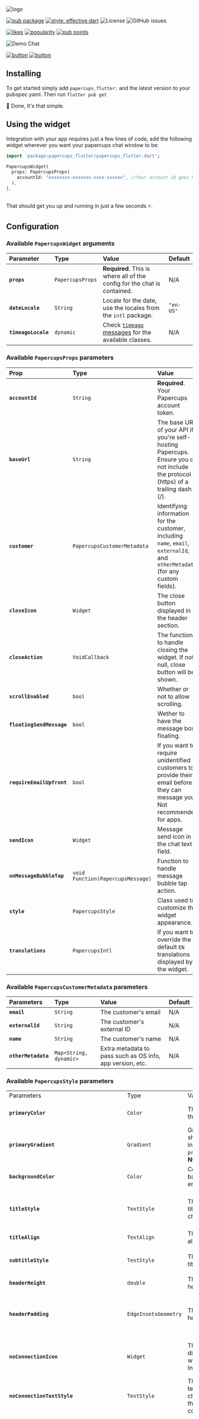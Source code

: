 ![logo](https://raw.githubusercontent.com/papercups-io/papercups_flutter/main/images/logo.svg)

[![pub package](https://img.shields.io/pub/v/papercups_flutter.svg?label=papercups_flutter&color=blue)](https://pub.dev/packages/papercups_flutter) [![style: effective dart](https://img.shields.io/badge/style-effective_dart-40c4ff.svg)](https://pub.dev/packages/effective_dart) ![License](https://img.shields.io/github/license/papercups-io/papercups_flutter?color=black) ![GitHub issues](https://img.shields.io/github/issues/papercups-io/papercups_flutter?color=green&label=Issues)


[![likes](https://badges.bar/papercups_flutter/likes)](https://pub.dev/packages/papercups_flutter/score) [![popularity](https://badges.bar/papercups_flutter/popularity)](https://pub.dev/packages/papercups_flutter) [![pub points](https://badges.bar/papercups_flutter/pub%20points)](https://pub.dev/packages/papercups_flutter/score) 

![Demo Chat](https://raw.githubusercontent.com/papercups-io/papercups_flutter/main/images/chatImages.png)

[![button](https://raw.githubusercontent.com/papercups-io/papercups_flutter/main/images/demoButton.svg)](https://papercups-demo.eduardom.dev/)      [![button](https://raw.githubusercontent.com/papercups-io/papercups_flutter/main/images/getPapercups.svg)](https://papercups.io/)


## Installing
To get started simply add `papercups_flutter:` and the latest version to your pubspec.yaml.
Then run `flutter pub get`

🎉 Done, It's that simple.
## Using the widget
Integration with your app requires just a few lines of code, add the following widget wherever you want your papercups chat window to be:
```Dart
import 'package:papercups_flutter/papercups_flutter.dart';

PapercupsWidget(
  props: PapercupsProps(
    accountId: "xxxxxxxx-xxxxxxx-xxxx-xxxxxx", //Your account id goes here.
  ),
),
    
```
That should get you up and running in just a few seconds ⚡️.

## Configuration

### Available `PapercupsWidget` arguments
| Parameter           | Type      | Value                                                                                                                                    | Default   |
| :------------------ | :-------- | :--------------------------------------------------------------------------------------------------------------------------------------- | :-------- |
| **`props`**         | `PapercupsProps`   | **Required**. This is where all of the config for the chat is contained.                                                                 | N/A       |
| **`dateLocale`**    | `String`  | Locale for the date, use the locales from the `intl` package.                                                                            | `"en-US"` |
| **`timeagoLocale`** | `dynamic` | Check [`timeago` messages](https://github.com/andresaraujo/timeago.dart/tree/master/timeago/lib/src/messages) for the available classes. | N/A       |


### Available `PapercupsProps` parameters
| Prop                      | Type                              | Value                                                                                                                             | Default              |
| :------------------------ | :-------------------------------- | :-------------------------------------------------------------------------------------------------------------------------------- | :------------------- |
| **`accountId`**           | `String`                          | **Required**. Your Papercups account token.                                                                                       | N/A                  |
| **`baseUrl`**             | `String`                          | The base URL of your API if you're self-hosting Papercups. Ensure you do not include the protocol (https) of a trailing dash (/). | `"app.papercups.io"` |
| **`customer`**            | `PapercupsCustomerMetadata`       | Identifying information for the customer, including `name`, `email`, `externalId`, and `otherMetadata` (for any custom fields).   | N/A                  |
| **`closeIcon`**           | `Widget`                          | The close button displayed in the header section.                                                                                 | N/A                  |
| **`closeAction`**         | `VoidCallback`                    | The function to handle closing the widget. If not null, close button will be shown.                                               | N/A                  |
| **`scrollEnabled`**       | `bool`                            | Whether or not to allow scrolling.                                                                                                | `true`               |
| **`floatingSendMessage`** | `bool`                            | Wether to have the message box floating.                                                                                          | `false`              |
| **`requireEmailUpfront`** | `bool`                            | If you want to require unidentified customers to provide their email before they can message you. Not recommended for apps.       | `false`              |
| **`sendIcon`**            | `Widget`                          | Message send icon in the chat text field.                                                                                         | N/A                  |
| **`onMessageBubbleTap`**  | `void Function(PapercupsMessage)` | Function to handle message bubble tap action.                                                                                     | N/A                  |
| **`style`**               | `PapercupsStyle`                  | Class used to customize the widget appearance.                                                                                    | `PapercupsStyle()`   |
| **`translations`**        | `PapercupsIntl`                   | If you want to override the default `EN` translations displayed by the widget.                                                    | `PapercupsIntl()`    |

### Available `PapercupsCustomerMetadata` parameters
| Parameters          | Type                   | Value                                                     | Default |
| :------------------ | :--------------------- | :-------------------------------------------------------- | :------ |
| **`email`**         | `String`               | The customer's email                                      | N/A     |
| **`externalId`**    | `String`               | The customer's external ID                                | N/A     |
| **`name`**          | `String`               | The customer's name                                       | N/A     |
| **`otherMetadata`** | `Map<String, dynamic>` | Extra metadata to pass such as OS info, app version, etc. | N/A     |

### Available `PapercupsStyle` parameters
<table>
    <tr>
        <td>Parameters</td>
        <td>Type</td>
        <td>Value</td>
        <td>Default</td>
    </tr>
    <tr>
        <td><b><code>primaryColor</code></b></td>
        <td><code>Color</code></td>
        <td>The theme color of the chat widget.</td>
        <td>Papercups blue:<pre lang="dart">Color(0xFF1890FF)</pre></td>
    </tr>
    <tr>
        <td><b><code>primaryGradient</code></b></td>
        <td><code>Gradient</code></td>
        <td>Gradient to specify, should be used instead of <code>primaryColor</code>. <b>DO NOT USE BOTH!</b></td>
        <td>N/A</td>
    </tr>
    <tr>
        <td><b><code>backgroundColor</code></b></td>
        <td><code>Color</code></td>
        <td>Color used in the background of the entire widget.</td>
        <td><pre lang="dart">Theme.of(context).canvasColor</pre></td>
    </tr>
    <tr>
        <td><b><code>titleStyle</code></b></td>
        <td><code>TextStyle</code></td>
        <td>The text style of the title at the top of the chat widget.</td>
        <td><pre lang="dart">TextStyle(
  color: Colors.white,
  fontSize: 21,
  fontWeight: FontWeight.w600,
)</pre></td>
    </tr>
    <tr>
        <td><b><code>titleAlign</code></b></td>
        <td><code>TextAlign</code></td>
        <td>The widget title alignment.</td>
        <td><pre lang="dart">TextAlign.left</pre></td>
    </tr>
    <tr>
        <td><b><code>subtitleStyle</code></b></td>
        <td><code>TextStyle</code></td>
        <td>The chat widget sub title text style.</td>
        <td><pre lang="dart">TextStyle(
  color: props.style.titleStyle?.color?.withOpacity(0.8),
)</pre></td>
    </tr>
    <tr>
        <td><b><code>headerHeight</code></b></td>
        <td><code>double</code></td>
        <td>The chat widget header height.</td>
        <td>N/A</td>
    </tr>
    <tr>
        <td><b><code>headerPadding</code></b></td>
        <td><code>EdgeInsetsGeometry</code></td>
        <td>The chat widget header padding.</td>
        <td><pre lang="dart">EdgeInsets.only(
  top: 16,
  right: 20,
  left: 20,
  bottom: 12,
)</pre></td>
    </tr>
    <tr>
        <td><b><code>noConnectionIcon</code></b></td>
        <td><code>Widget</code></td>
        <td>The widget displayed in the chat when there's no Internet connection.</td>
        <td><pre lang="dart">Icon(
  Icons.wifi_off_rounded,
  size: 100,
  color: Colors.grey,
)</pre></td>
    </tr>
    <tr>
        <td><b><code>noConnectionTextStyle</code></b></td>
        <td><code>TextStyle</code></td>
        <td>The text style of the text displayed in the chat widget when there's no Internet connection.</td>
        <td><pre lang="dart">Theme.of(context).textTheme.headline5?.copyWith(color: code.grey)</pre></td>
    </tr>
    <tr>
        <td><b><code>requireEmailUpfrontInputDecoration</code></b></td>
        <td><code>InputDecoration</code></td>
        <td>The input decoration of the require email text field.</td>
        <td><pre lang="dart">InputDecoration(
  border: UnderlineInputBorder(
    borderSide: BorderSide(
      color: Theme.of(context).dividerColor,
      width: 0.5,
      style: BorderStyle.solid,
    ),
  ),
  enabledBorder: UnderlineInputBorder(
    borderSide: BorderSide(
      color: Theme.of(context).dividerColor,
      width: 0.5,
      style: BorderStyle.solid,
    ),
  ),
  focusedBorder: UnderlineInputBorder(
    borderSide: BorderSide(
      color: Theme.of(context).dividerColor,
      width: 0.5,
      style: BorderStyle.solid,
    ),
  ),
  hintText: widget.props.translations.enterEmailPlaceholder,
  hintStyle: widget.props.style.requireEmailUpfrontInputHintStyle,
),</pre></td>
    </tr>
    <tr>
        <td><b><code>requireEmailUpfrontKeyboardAppearance</code></b></td>
        <td><code>Brightness</code></td>
        <td>The keyboard brightness of the require email text field.</td>
        <td><pre lang="dart">Brightness.light</pre></td>
    </tr>
    <tr>
        <td><b><code>requireEmailUpfrontInputHintStyle</code></b></td>
        <td><code>TextStyle</code></td>
        <td>The text style of the require email text field hint.</td>
        <td><pre lang="dart">TextStyle(fontSize: 14)</pre></td>
    </tr>
    <tr>
        <td><b><code>requireEmailUpfrontInputTextStyle</code></b></td>
        <td><code>TextStyle</code></td>
        <td>The text style of the require email text field.</td>
        <td>N/A</td>
    </tr>
    <tr>
        <td><b><code>floatingSendMessageBoxDecoration</code></b></td>
        <td><code>BoxDecoration</code></td>
        <td>The box decoration of the message text field when <code>floatingSendMessage</code> prop is <code>true</code>.</td>
        <td><pre lang="dart">BoxDecoration(
  borderRadius: BorderRadius.circular(10),
  boxShadow: [
    BoxShadow(
      blurRadius: 10,
      color: Theme.of(context).brightness == Brightness.light
          ? Colors.grey.withOpacity(0.4)
          : Colors.black.withOpacity(0.8),
    ),
  ],
)<pre></td>
    </tr>
    <tr>
        <td><b><code>sendMessageBoxDecoration</code></b></td>
        <td><code>BoxDecoration</code></td>
        <td>The box decoration of the message text field.</td>
        <td><pre lang="dart">BoxDecoration(
  color: Theme.of(context).cardColor,
  border: widget.showDivider
      ? Border(
          top: BorderSide(color: Theme.of(context).dividerColor),
        )
      : null,
  boxShadow: [
    BoxShadow(
      blurRadius: 30,
      color: Theme.of(context).shadowColor.withOpacity(0.1),
    )
  ],
)</pre></td>
    </tr>
    <tr>
        <td><b><code>sendMessageKeyboardAppearance</code></b></td>
        <td><code>Brightness</code></td>
        <td>The keyboard brightness of the send message text field.</td>
        <td><pre lang="dart">Brightness.light</pre></td>
    </tr>
    <tr>
        <td><b><code>sendMessagePlaceholderInputDecoration</code></b></td>
        <td><code>InputDecoration</code></td>
        <td>The input decoration of the message text field.</td>
        <td><pre lang="dart">InputDecoration(
  border: InputBorder.none,
  hintText: widget.props.translations.newMessagePlaceholder,
  hintStyle: widget.props.style.sendMessagePlaceholderTextStyle,
)</pre></td>
    </tr>
    <tr>
        <td><b><code>sendMessagePlaceholderTextStyle</code></b></td>
        <td><code>TextStyle</code></td>
        <td>The text style of the message text field input hint text.</td>
        <td><pre lang="dart">TextStyle(fontSize: 14)</pre></td>
    </tr>
    <tr>
        <td><b><code>sendMessageInputTextStyle</code></b></td>
        <td><code>TextStyle</code></td>
        <td>The text style of the message text field input.</td>
        <td>N/A</td>
    </tr>
    <tr>
        <td><b><code>botBubbleBoxDecoration</code></b></td>
        <td><code>BoxDecoration</code></td>
        <td>The box decoration of the bot chat bubbles.</td>
        <td><pre lang="dart">BoxDecoration(
  color: Theme.of(context).brightness == Brightness.light
    ? brighten(Theme.of(context).disabledColor, 80)
    : const Color(0xff282828,
  ),
  borderRadius: BorderRadius.circular(4),
  )</pre></td>
    </tr>
    <tr>
        <td><b><code>botBubbleTextStyle</code></b></td>
        <td><code>TextStyle</code></td>
        <td>The text style of the bot chat bubbles.</td>
        <td><pre lang="dart">TextStyle(
  color: Theme.of(context).textTheme.bodyText1?.color,
)</pre></td>
    </tr>
    <tr>
        <td><b><code>botAttachmentBoxDecoration</code></b></td>
        <td><code>BoxDecoration</code></td>
        <td>The box decoration of the bot attachment (images, files) chat bubbles.</td>
        <td><pre lang="dart">BoxDecoration(
  borderRadius: BorderRadius.circular(5),
  color: Theme.of(context).brightness == Brightness.light
    ? brighten(Theme.of(context).disabledColor, 70)
    : Color(0xff282828,
  ),
)</pre></td>
    </tr>
    <tr>
        <td><b><code>botAttachmentTextStyle</code></b></td>
        <td><code>TextStyle</code></td>
        <td>The text style of the bot attachments file name.</td>
        <td><pre lang="dart">TextStyle(
  color: Theme.of(context).textTheme.bodyText1?.color,
)</pre></td>
    </tr>
     <tr>
        <td><b><code>botBubbleUsernameTextStyle</code></b></td>
        <td><code>TextStyle</code></td>
        <td>The text style of bot user name displayed below its chat bubbles.</td>
        <td><pre lang="dart">TextStyle(
  color: Theme.of(context).textTheme.bodyText1?.color?.withOpacity(0.5),
  fontSize: 14,
)</pre></td>
    </tr>
        <tr>
        <td><b><code>userBubbleBoxDecoration</code></b></td>
        <td><code>BoxDecoration</code></td>
        <td>The box decoration of the user chat bubbles.</td>
        <td><pre lang="dart">BoxDecoration(
  color: widget.props.style.primaryColor,
  gradient: widget.props.style.primaryGradient,
  borderRadius: BorderRadius.circular(4),
)</pre></td>
    </tr>
    <tr>
        <td><b><code>userBubbleTextStyle</code></b></td>
        <td><code>TextStyle</code></td>
        <td>The text style of the user chat bubbles.</td>
        <td><pre lang="dart">TextStyle(color: widget.textColor)</pre><i>Depending on the luminance of the provided <code>primaryColor</code>, <code>textColor</code> can be either <code>Colors.black</code> or <code>Colors.white</code>.</i></td>
    </tr>
    <tr>
        <td><b><code>userAttachmentBoxDecoration</code></b></td>
        <td><code>BoxDecoration</code></td>
        <td>The box decoration of the user attachment (images, files) chat bubbles.</td>
        <td><pre lang="dart">BoxDecoration(
  borderRadius: BorderRadius.circular(5),
  color: darken(widget.props.style.primaryColor!, 20),
)</pre></td>
    </tr>
    <tr>
        <td><b><code>userAttachmentTextStyle</code></b></td>
        <td><code>TextStyle</code></td>
        <td>The text style of the user attachments file name.</td>
        <td><pre lang="dart">TextStyle(color: widget.textColor)</pre><i>Depending on the luminance of the provided <code>primaryColor</code>, <code>textColor</code> can be either <code>Colors.black</code> or <code>Colors.white</code>.</i></td>
    </tr>
    <tr>
        <td><b><code>userBubbleSentAtTextStyle</code></b></td>
        <td><code>TextStyle</code></td>
        <td>The text style of the <i>"Sent x ago"</i> (or <i>"Sending..."</i>) text displayed below the latest user chat bubble.</td>
        <td><pre lang="dart">TextStyle(color: Colors.grey)</pre></td>
    </tr>
    <tr>
        <td><b><code>chatBubbleTimeTextStyle</code></b></td>
        <td><code>TextStyle</code></td>
        <td>The text style of the time stamp displayed (on tap) next to the any chat bubble.</td>
        <td><pre lang="dart">TextStyle(
  color: Theme.of(context).textTheme.bodyText1?.color?.withAlpha(100),
  fontSize: 10,
)</pre></td>
    </tr>
    <tr>
        <td><b><code>chatBubbleFullDateTextStyle</code></b></td>
        <td><code>TextStyle</code></td>
        <td>The text style of the date displayed centered in the chat before the chat bubbles of a given day.</td>
        <td><pre lang="dart">TextStyle(color: Colors.grey)</pre></td>
    </tr>
    <tr>
        <td><b><code>chatUploadingAlertTextStyle</code></b></td>
        <td><code>TextStyle</code></td>
        <td>The text style of the alert shown when an attachment is being uploaded.</td>
        <td><pre lang="dart">Theme.of(context).textTheme.bodyText2</pre></td>
    </tr>
    <tr>
        <td><b><code>chatUploadingAlertBackgroundColor</code></b></td>
        <td><code>Color</code></td>
        <td>The background color of the alert shown when an attachment is being uploaded.</td>
        <td><pre lang="dart">Theme.of(context).bottomAppBarColor</pre></td>
    </tr>
    <tr>
        <td><b><code>chatUploadErrorAlertTextStyle</code></b></td>
        <td><code>TextStyle</code></td>
        <td>The text style of the error alert shown when an attachment failed to upload.</td>
        <td><pre lang="dart">Theme.of(context).textTheme.bodyText2</pre></td>
    </tr>
    <tr>
        <td><b><code>chatUploadErrorAlertBackgroundColor</code></b></td>
        <td><code>Color</code></td>
        <td>The background color of the error alert shown when an attachment failed to upload.</td>
        <td><pre lang="dart">Theme.of(context).bottomAppBarColor</pre></td>
    </tr>
</table>

### Available `PapercupsIntl` parameters
| Parameters                      | Type     | Value                                                                        | Default                                                           |
| :------------------------------ | :------- | :--------------------------------------------------------------------------- | :---------------------------------------------------------------- |
| **`attachmentNamePlaceholder`** | `String` | Text displayed when an attachment doesn't have a file name                   | `"No Name"`                                                       |
| **`attachmentUploadErrorText`** | `String` | Error message displayed when an attachment could not be uploaded             | `"Failed to upload attachment"`                                   |
| **`attachmentUploadedText`**    | `String` | Text displayed when an attachment has been uploaded                          | `"Attachment uploaded"`                                           |
| **`attachmentUploadingText`**   | `String` | Text displayed when an attachment is been uploaded                           | `"Uploading..."`                                                  |
| **`companyName`**               | `String` | Company name to show on greeting                                             | `"Bot"`                                                           |
| **`enterEmailPlaceholder`**     | `String` | This is the placeholder text in the email input section                      | `"Enter your email"`                                              |
| **`fileText`**                  | `String` | Text displayed on the tile where the user decides to upload a file           | `"File"`                                                          |
| **`greeting`**                  | `String` | An optional initial message to greet your customers with                     | N/A                                                               |
| **`historyFetchErrorText`**     | `String` | Error message displayed when the customer history couldn't be fetched        | `"There was an issue retrieving your details. Please try again!"` |
| **`imageText`**                 | `String` | Text displayed on the tile where the user decides to upload an image         | `"Image"`                                                         |
| **`loadingText`**               | `String` | Text displayed when the chat is loading                                      | `"Loading..."`                                                    |
| **`newMessagePlaceholder`**     | `String` | The placeholder text in the new message input                                | `"Start typing..."`                                               |
| **`noConnectionText`**          | `String` | The placeholder text in the new message input                                | `"No Connection"`                                                 |
| **`retryButtonLabel`**          | `String` | Label used in the retry button when the chat history couldn't be fetched     | `"Retry"`                                                         |
| **`sendingText`**               | `String` | Text to show while message is sending                                        | `"Sending..."`                                                    |
| **`sentText`**                  | `String` | Text to show when the message is sent                                        | `"Sent"`                                                          |
| **`subtitle`**                  | `String` | The subtitle in the header of your chat widget                               | `"How can we help you?"`                                          |
| **`textCopiedText`**            | `String` | Text displayed when a text has been copied after long press on a chat bubble | `"Text copied to clipboard"`                                      |
| **`title`**                     | `String` | The title in the header of your chat widget                                  | `"Welcome!"`                                                      |
| **`uploadedText`**              | `String` | Text displayed after the percentage value of an attachment being uploaded    | `"uploaded"`                                                      |


## Supporters
[![Stargazers repo roster for @papercups-io/papercups_flutter](https://reporoster.com/stars/papercups-io/papercups_flutter)](https://github.com/papercups-io/papercups_flutter/stargazers) [![Forkers repo roster for @papercups-io/papercups_flutter](https://reporoster.com/forks/papercups-io/papercups_flutter)](https://github.com/papercups-io/papercups_flutter/network/members)
